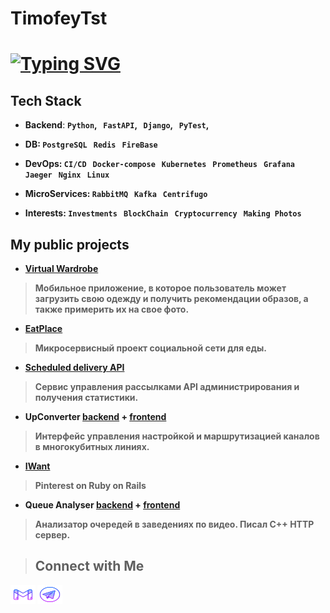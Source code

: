 # TimofeyTst
# [![Typing SVG](https://readme-typing-svg.demolab.com?font=Fira+Code&pause=1000&color=1AD1F7&random=false&width=435&lines=Hello!+My+name+Timofey+Starzhevsky;I+am+backend+developer;Also+I+like+DevOps)](https://git.io/typing-svg)

## Tech Stack
- **Backend**: <b>```Python```, &nbsp; ```FastAPI```, &nbsp;  <b> ```Django```, &nbsp; </b> <b>```PyTest```</b>, &nbsp; <br>

- **DB**: <b> ```PostgreSQL``` &nbsp; </b> <b> ```Redis``` &nbsp; </b> <b> ```FireBase``` &nbsp; </b> <br>

- **DevOps**: <b> ```CI/CD``` &nbsp; </b>  <b> ```Docker-compose``` &nbsp; </b> <b> ```Kubernetes``` &nbsp; </b>  <b> ```Prometheus``` &nbsp; </b>  <b> ```Grafana``` &nbsp; </b>  <b> ```Jaeger``` &nbsp; </b>  <b> ```Nginx``` &nbsp; </b> <b> ```Linux``` &nbsp; </b> <br>

- **MicroServices**: <b> ```RabbitMQ``` &nbsp; </b>  <b> ```Kafka``` &nbsp; </b> <b> ```Centrifugo``` &nbsp; </b>  <br>

- **Interests**: <b> ```Investments``` &nbsp; ```BlockChain``` &nbsp; ```Cryptocurrency```  &nbsp; ```Making Photos``` &nbsp;</b>

## My public projects
- [Virtual Wardrobe](https://github.com/WIP-VK-Spring-2024)
> Мобильное приложение, в которое пользователь может загрузить свою одежду и получить рекомендации образов, а также примерить их на свое фото.

- [EatPlace](https://github.com/EatPlace)
> Микросервисный проект социальной сети для еды.

- [Scheduled delivery API](https://gitlab.com/TimofeyTst/scheduled_delivery_api)
> Сервис управления рассылками API администрирования и получения статистики.

- UpConverter [backend](https://github.com/TimofeyTst/up_converter_backend) + [frontend](https://github.com/TimofeyTst/up_converter_frontend)
> Интерфейс управления настройкой и маршрутизацией каналов в многокубитных линиях.

- [IWant](https://github.com/TimofeyTst/IWant)
> Pinterest on Ruby on Rails

- Queue Analyser [backend](https://github.com/kotoBOPOT/Queue_Analyser_back/) + [frontend](https://github.com/TimofeyTst/queue_analyser_front)
> Анализатор очередей в заведениях по видео. Писал С++ HTTP сервер.

> ## Connect with Me

<a href="mailto:yarik.mist@gmail.com" target="blank"><img src="svg/logo-gmail.svg" alt="TimofeyTst" height="30" width="40"></a>
<a href="https://t.me/Starzhev" target="blank"><img src="svg/logo-telegram.svg" alt="TimofeyTst" height="30" width="40"></a>
